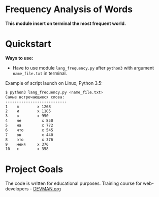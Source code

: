 # Frequency Analysis of Words

**This module insert on terminal the most frequent world.**

# Quickstart
**Ways to use:**
- Have to use  module `lang_frequency.py` after `python3` with argument `name_file.txt` in terminal.

Example of script launch on Linux, Python 3.5:

```bash
$ python3 lang_frequency.py <name_file.txt>
Самые встречающиеся слова:
---------------------------
1 	 я 	      x 1268
2 	 и 	      x 1185
3 	 в 	      x 950
4 	 не 	    x 850
5 	 на 	    x 772 
6 	 что 	    x 545
7 	 он 	    x 440
8 	 это 	    x 376
9 	 меня     x 376
10 	 с 	      x 358

```

# Project Goals

The code is written for educational purposes. Training course for web-developers - [DEVMAN.org](https://devman.org)
